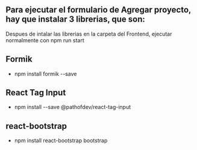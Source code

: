 ## Para ejecutar el formulario de Agregar proyecto, hay que instalar 3 librerias, que son:

Despues de intalar las librerias en la carpeta del Frontend, ejecutar normalmente con npm run start

## Formik

- npm install formik --save

## React Tag Input

- npm install --save @pathofdev/react-tag-input

## react-bootstrap

- npm install react-bootstrap bootstrap

###
